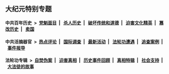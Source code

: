 ## 大纪元特别专题

#### 中共百年历史 &nbsp;>&nbsp; [党魁面目](indexes/nf1176107/README.md?04070430) &nbsp;| &nbsp; [杀人历史](indexes/nf1176106/README.md?04070430) &nbsp;| &nbsp; [破坏传统和道德](indexes/nf1176106/README.md?04070430) &nbsp;| &nbsp; [迫害文化精英](indexes/nf1176111/README.md?04070430) &nbsp;| &nbsp; [篡改历史](indexes/nf1176115/README.md?04070430) &nbsp;| &nbsp; [卖国](indexes/nf1176117/README.md?04070430) 

#### 中共活摘器官 &nbsp;>&nbsp; [热点评论](indexes/nf5879/README.md?04070430) &nbsp;| &nbsp; [国际调查](indexes/nf5947/README.md?04070430) &nbsp;| &nbsp; [最新活动](indexes/nf5883/README.md?04070430) &nbsp;| &nbsp; [法轮功遭遇](indexes/nf5881/README.md?04070430) &nbsp;| &nbsp; [追查案例](indexes/nf5880/README.md?04070430) &nbsp;| &nbsp; [事件报导](indexes/nf5877/README.md?04070430) 

#### 法轮功专辑 &nbsp;>&nbsp; [自焚伪案](indexes/nf5562/README.md?04070430) &nbsp;| &nbsp; [迫害真相](indexes/nf4379/README.md?04070430) &nbsp;| &nbsp; [历史事件回顾](indexes/nf5793/README.md?04070430) &nbsp;| &nbsp; [真相特辑](indexes/nf4389/README.md?04070430) &nbsp;| &nbsp; [社会支持](indexes/nf4386/README.md?04070430) &nbsp;| &nbsp; [大法徒的故事](indexes/nf1147481/README.md?04070430) 


